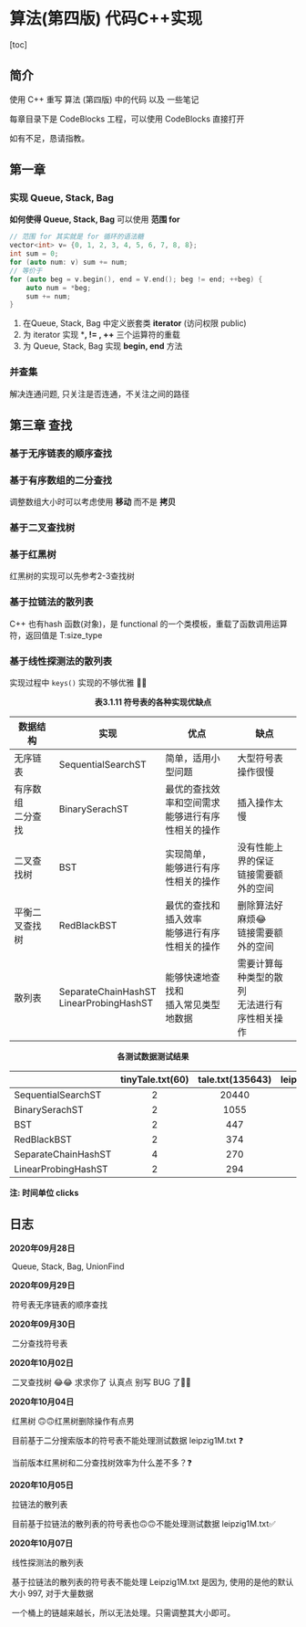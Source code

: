 # 算法(第四版) 代码C++实现

[toc]

## 简介

使用 C++ 重写 算法 (第四版) 中的代码 以及 一些笔记

每章目录下是 CodeBlocks 工程，可以使用 CodeBlocks 直接打开

如有不足，恳请指教。

## 第一章

### 实现 Queue, Stack, Bag

 **如何使得 Queue, Stack, Bag** 可以使用 **范围 for**

```C++
// 范围 for 其实就是 for 循环的语法糖
vector<int> v= {0, 1, 2, 3, 4, 5, 6, 7, 8, 8};
int sum = 0;
for (auto num: v) sum += num;
// 等价于
for (auto beg = v.begin(), end = V.end(); beg != end; ++beg) {
    auto num = *beg;
    sum += num;
}
```

1. 在Queue, Stack, Bag 中定义嵌套类 **iterator** (访问权限 public)
2. 为 iterator 实现 ***, != , ++** 三个运算符的重载
3. 为 Queue, Stack, Bag 实现 **begin, end** 方法

### 并查集

解决连通问题, 只关注是否连通，不关注之间的路径

## 第三章 查找

### 基于无序链表的顺序查找

### 基于有序数组的二分查找

调整数组大小时可以考虑使用 **移动** 而不是 **拷贝**

### 基于二叉查找树

### 基于红黑树

红黑树的实现可以先参考2-3查找树

### 基于拉链法的散列表

C++ 也有hash 函数(对象)，是 functional 的一个类模板，重载了函数调用运算符，返回值是 T:size_type

### 基于线性探测法的散列表

实现过程中 `keys()` 实现的不够优雅 🤦‍♀️

<center><b>表3.1.11 符号表的各种实现优缺点</b></center>

| 数据结构             | 实现                                       | 优点                                                 | 缺点                                             |
| -------------------- | ------------------------------------------ | ---------------------------------------------------- | ------------------------------------------------ |
| 无序链表             | SequentialSearchST                         | 简单，适用小型问题                                   | 大型符号表操作很慢                               |
| 有序数组<br>二分查找 | BinarySerachST                             | 最优的查找效率和空间需求<br>能够进行有序性相关的操作 | 插入操作太慢                                     |
| 二叉查找树           | BST                                        | 实现简单，<br>能够进行有序性相关的操作               | 没有性能上界的保证<br>链接需要额外的空间         |
| 平衡二叉查找树       | RedBlackBST                                | 最优的查找和插入效率<br>能够进行有序性相关的操作     | 删除算法好麻烦😂<br>链接需要额外的空间            |
| 散列表               | SeparateChainHashST<br>LinearProbingHashST | 能够快速地查找和<br>插入常见类型地数据               | 需要计算每种类型的散列<br>无法进行有序性相关操作 |

<center><b>各测试数据测试结果</b></center>

|                     | tinyTale.txt(60) | tale.txt(135643) | leipzig1M.txt(21191455) |
| ------------------- | :--------------: | :--------------: | :---------------------: |
| SequentialSearchST  |        2         |      20440       |           🤦‍♀️            |
| BinarySerachST      |        2         |       1055       |           🤦‍♀️            |
| BST                 |        2         |       447        |          54216          |
| RedBlackBST         |        2         |       374        |          59980          |
| SeparateChainHashST |        4         |       270        |          37138          |
| LinearProbingHashST |        2         |       294        |          35822          |

**注: 时间单位 clicks**

## 日志

**2020年09月28日** 

​	Queue, Stack, Bag, UnionFind

**2020年09月29日** 

​	符号表无序链表的顺序查找

**2020年09月30日** 

​	二分查找符号表

**2020年10月02日**  

​	二叉查找树 😂😂 求求你了 认真点 别写 BUG 了🤦‍♀️

**2020年10月04日** 

​	红黑树 🙃🙃红黑树删除操作有点男

​	目前基于二分搜索版本的符号表不能处理测试数据 leipzig1M.txt ❓

​	当前版本红黑树和二分查找树效率为什么差不多？❓

**2020年10月05日**

​	拉链法的散列表

​    目前基于拉链法的散列表的符号表也🙃🙃不能处理测试数据 leipzig1M.txt✅ 

**2020年10月07日**

​	线性探测法的散列表

​	基于拉链法的散列表的符号表不能处理 Leipzig1M.txt 是因为, 使用的是他的默认大小 997,  对于大量数据

​	一个桶上的链越来越长，所以无法处理。只需调整其大小即可。